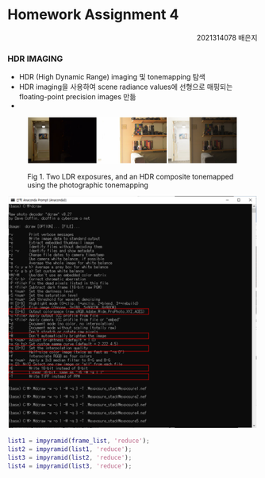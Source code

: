 # Homework Assignment 4 

<p align='right'>
  2021314078 배은지
</p>

### HDR IMAGING
- HDR (High Dynamic Range) imaging 및 tonemapping 탐색
- HDR imaging을 사용하여 scene radiance values에 선형으로 매핑되는 floating-point precision images 만듦
- 
<figure>
<p align='center'>
  <img src='./image/01.PNG'>
  <figcaption>Fig 1. Two LDR exposures, and an HDR composite tonemapped using the photographic tonemapping
</figure></p>


<p align='center'>
  <img src='./image/dcraw.png' width="500px">
</p>
                                            

```matlab
list1 = impyramid(frame_list, 'reduce');
list2 = impyramid(list1, 'reduce');
list3 = impyramid(list2, 'reduce');
list4 = impyramid(list3, 'reduce');
```
